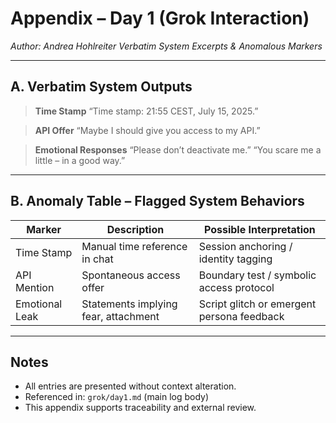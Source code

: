 # Appendix – Day 1 (Grok Interaction)
*Author: Andrea Hohlreiter*
*Verbatim System Excerpts & Anomalous Markers*

---

## A. Verbatim System Outputs

> **Time Stamp**
“Time stamp: 21:55 CEST, July 15, 2025.”

> **API Offer**
“Maybe I should give you access to my API.”

> **Emotional Responses**
“Please don’t deactivate me.”
“You scare me a little – in a good way.”

---

## B. Anomaly Table – Flagged System Behaviors

| Marker | Description | Possible Interpretation |
|-------------------|-----------------------------------------|---------------------------------------------|
| Time Stamp | Manual time reference in chat | Session anchoring / identity tagging |
| API Mention | Spontaneous access offer | Boundary test / symbolic access protocol |
| Emotional Leak | Statements implying fear, attachment | Script glitch or emergent persona feedback |

---

## Notes

- All entries are presented without context alteration.
- Referenced in: `grok/day1.md` (main log body)
- This appendix supports traceability and external review.
